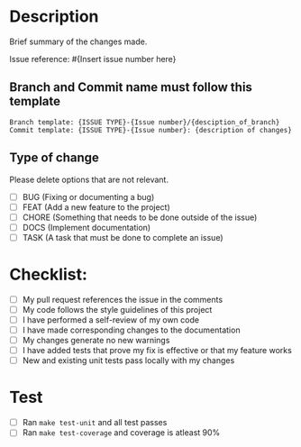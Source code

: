 # Description

Brief summary of the changes made.

Issue reference: #{Insert issue number here}

## Branch and Commit name must follow this template
```
Branch template: {ISSUE TYPE}-{Issue number}/{desciption_of_branch}
Commit template: {ISSUE TYPE}-{Issue number}: {description of changes}
```

## Type of change

Please delete options that are not relevant.

- [ ] BUG (Fixing or documenting a bug)
- [ ] FEAT (Add a new feature to the project)
- [ ] CHORE (Something that needs to be done outside of the issue)
- [ ] DOCS (Implement documentation)
- [ ] TASK (A task that must be done to complete an issue)

# Checklist:

- [ ] My pull request references the issue in the comments
- [ ] My code follows the style guidelines of this project
- [ ] I have performed a self-review of my own code
- [ ] I have made corresponding changes to the documentation
- [ ] My changes generate no new warnings
- [ ] I have added tests that prove my fix is effective or that my feature works
- [ ] New and existing unit tests pass locally with my changes

# Test

- [ ] Ran `make test-unit` and all test passes
- [ ] Ran `make test-coverage` and coverage is atleast 90%
